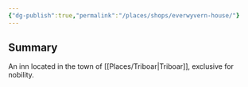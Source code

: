```yaml
---
{"dg-publish":true,"permalink":"/places/shops/everwyvern-house/"}
---
```


## Summary
An inn located in the town of [[Places/Triboar\|Triboar]], exclusive for nobility.